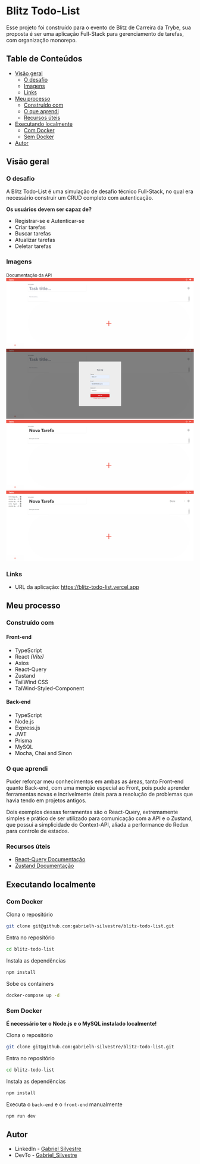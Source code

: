 # Blitz Todo-List

Esse projeto foi construído para o evento de Blitz de Carreira da Trybe, sua proposta é ser uma aplicação Full-Stack para gerenciamento de tarefas, com organização monorepo.

## Table de Conteúdos

- [Visão geral](#visão-geral)
  - [O desafio](#o-desafio)
  - [Imagens](#imagens)
  - [Links](#links)
- [Meu processo](#meu-processo)
  - [Construído com](#construído-com)
  - [O que aprendi](#o-que-aprendi)
  - [Recursos úteis](#recursos-úteis)
- [Executando localmente](#executando-localmente)
    - [Com Docker](#com-docker)
    - [Sem Docker](#sem-docker)
- [Autor](#autor)

## Visão geral

### O desafio

A Blitz Todo-List é uma simulação de desafio técnico Full-Stack, no qual era necessário construir um CRUD completo com autenticação.

**Os usuários devem ser capaz de?**

- Registrar-se e Autenticar-se
- Criar tarefas
- Buscar tarefas
- Atualizar tarefas
- Deletar tarefas

### Imagens

<small>Documentação da API</small>
![](./assets/blitz-main-page.png)
![](./assets/blitz-sign-up.png)
![](./assets/blitz-create-task.png)
![](./assets/blitz-edit-task.png)

### Links

- URL da aplicação: https://blitz-todo-list.vercel.app

## Meu processo

### Construído com

#### Front-end

- TypeScript
- React _(Vite)_
- Axios
- React-Query
- Zustand
- TailWind CSS
- TalWind-Styled-Component

#### Back-end

- TypeScript
- Node.js
- Express.js
- JWT
- Prisma
- MySQL
- Mocha, Chai and Sinon

### O que aprendi

Puder reforçar meu conhecimentos em ambas as áreas, tanto Front-end quanto Back-end, com uma menção especial ao Front, pois pude aprender ferramentas novas e incrivelmente úteis para a resolução de problemas que havia tendo em projetos antigos.

Dois exemplos dessas ferramentas são o React-Query, extremamente simples e prático de ser utilizado para comunicação com a API e o Zustand, que possui a simplicidade do Context-API, aliada a performance do Redux para controle de estados.

### Recursos úteis

- [React-Query Documentação](https://react-query.tanstack.com/overview)
- [Zustand Documentação](https://github.com/pmndrs/zustand)

## Executando localmente

### Com Docker

Clona o repositório
```bash
git clone git@github.com:gabrielh-silvestre/blitz-todo-list.git
```

Entra no repositório
```bash
cd blitz-todo-list
```

Instala as dependências
```bash
npm install
```

Sobe os containers
```bash
docker-compose up -d
```

### Sem Docker

**É necessário ter o Node.js e o MySQL instalado localmente!**

Clona o repositório
```bash
git clone git@github.com:gabrielh-silvestre/blitz-todo-list.git
```

Entra no repositório
```bash
cd blitz-todo-list
```

Instala as dependências
```bash
npm install
```

Executa o `back-end` e o `front-end` manualmente
```bash
npm run dev
```

## Autor

- LinkedIn - [Gabriel Silvestre](https://www.linkedin.com/in/gabrielh-silvestre/)
- DevTo - [Gabriel_Silvestre](https://dev.to/gabrielhsilvestre)
